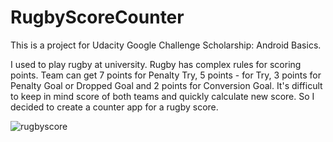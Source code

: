 # RugbyScoreCounter

This is a project for Udacity Google Challenge Scholarship: Android Basics.

I used to play rugby at university. Rugby has complex rules for scoring points. Team can get 7 points for Penalty Try, 5 points - for Try, 3 points for Penalty Goal or Dropped Goal and 2 points for Conversion Goal. It's  difficult to keep in mind score of both teams and quickly calculate new score. So I decided to create a counter app for a rugby score.

![rugbyscore](https://user-images.githubusercontent.com/15930910/35192872-e9793186-fed4-11e7-9257-ec5f9284524b.png)
